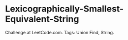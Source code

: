 # Lexicographically-Smallest-Equivalent-String
Challenge at LeetCode.com. Tags: Union Find, String.
